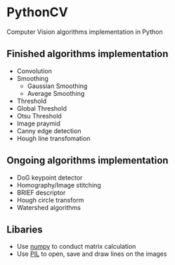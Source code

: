 # PythonCV
Computer Vision algorithms implementation in Python

## Finished algorithms implementation
* Convolution
* Smoothing
  * Gaussian Smoothing
  * Average Smoothing
* Threshold
 * Global Threshold
 * Otsu Threshold
* Image praymid
* Canny edge detection
* Hough line transfomation

## Ongoing algorithms implementation
* DoG keypoint detector
* Homography/Image stitching
* BRIEF descriptor
* Hough circle transform
* Watershed algorithms

## Libaries
* Use [numpy](http://www.numpy.org/) to conduct matrix calculation
* Use [PIL](https://pillow.readthedocs.io/en/latest/) to open, save and draw lines on the images
